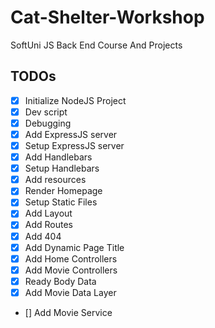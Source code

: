# Cat-Shelter-Workshop
SoftUni JS Back End Course And Projects

## TODOs
 - [x] Initialize NodeJS Project
 - [x] Dev script
 - [x] Debugging
 - [x] Add ExpressJS server
 - [x] Setup ExpressJS server
 - [x] Add Handlebars
 - [x] Setup Handlebars
 - [x] Add resources
 - [x] Render Homepage
 - [x] Setup Static Files
 - [x] Add Layout
 - [x] Add Routes
 - [x] Add 404
 - [x] Add Dynamic Page Title
 - [x] Add Home Controllers
 - [x] Add Movie Controllers
 - [x] Ready Body Data
 - [x] Add Movie Data Layer
 - [] Add Movie Service

